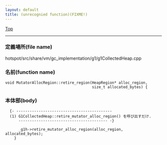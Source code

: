 ```yaml
---
layout: default
title: (unrecognied function)(FIXME!)
---
```

[Top](../index.html)

--- 
### 定義場所(file name)
hotspot/src/share/vm/gc_implementation/g1/g1CollectedHeap.cpp

### 名前(function name)
```
void MutatorAllocRegion::retire_region(HeapRegion* alloc_region,
                                       size_t allocated_bytes) {
```

### 本体部(body)
```
  {- -------------------------------------------
  (1) G1CollectedHeap::retire_mutator_alloc_region() を呼び出すだけ.
      ---------------------------------------- -}

	  _g1h->retire_mutator_alloc_region(alloc_region, allocated_bytes);
	}
	
```


